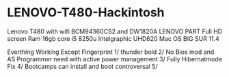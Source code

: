 # LENOVO-T480-Hackintosh
Lenovo T480 with wifi BCM94360CS2 and DW1820A LENOVO PART Full HD screen  Ram 16gb core i5 8250u  Intelgraphic UHD620 Mac OS BIG SUR 11.4


Everthing Working Except Fingerprint
1/ thunder bold 
2/ No Bios mod and AS Programmer need with active power management
3/ Fully Hibernatmode Fix
4/ Bootcamps can install and boot controversal
5/ 
